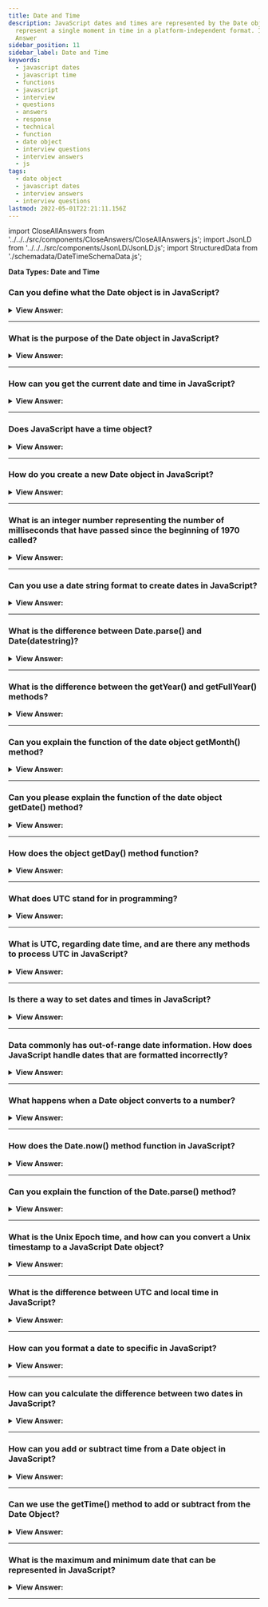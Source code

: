 ```yaml
---
title: Date and Time
description: JavaScript dates and times are represented by the Date object. Date objects
  represent a single moment in time in a platform-independent format. Interview
  Answer
sidebar_position: 11
sidebar_label: Date and Time
keywords:
  - javascript dates
  - javascript time
  - functions
  - javascript
  - interview
  - questions
  - answers
  - response
  - technical
  - function
  - date object
  - interview questions
  - interview answers
  - js
tags:
  - date object
  - javascript dates
  - interview answers
  - interview questions
lastmod: 2022-05-01T22:21:11.156Z
---
```


import CloseAllAnswers from '../../../src/components/CloseAnswers/CloseAllAnswers.js';
import JsonLD from '../../../src/components/JsonLD/JsonLD.js';
import StructuredData from './schemadata/DateTimeSchemaData.js';

<JsonLD data={StructuredData} />

<head>
  <title>Date and Time | JavaScript Frontend Phone Interview Answers</title>
</head>

**Data Types: Date and Time**

<CloseAllAnswers />

### Can you define what the Date object is in JavaScript?

<details>
  <summary><strong>View Answer:</strong></summary>
  <div>
  <div><strong>Interview Response:</strong> The Date object is a built-in object in JavaScript that represents a specific point in time and provides methods for working with dates and times.
</div><br />
  <div><strong>Technical Response:</strong> JavaScript Date objects represent a single moment in time in a platform-independent format. Date objects contain a Number that represents milliseconds since 1 January 1970 UTC. These date and time objects are not the same as the UNIX epoch (the number of seconds elapsed since midnight on January 1, 1970, UTC), the principal base value for computer-recorded date and time values. It's essential to keep in mind that while the time value at the heart of a Date object is UTC, the primary methods to fetch the date and time or its components all work in the local (i.e., host system) time zone and offset.
  </div>
  </div>
</details>

---

### What is the purpose of the Date object in JavaScript?

<details>
  <summary><strong>View Answer:</strong></summary>
  <div>
  <div><strong>Interview Response:</strong> The Date object is used to work with dates and times in JavaScript, allowing developers to create, manipulate, and format date and time values.</div><br />
  <div><strong className="codeExample">Code Example:</strong><br /><br />

  <div></div>

```js
let date = new Date();
console.log(date); // Logs the current date and time
```

  </div>
  </div>
</details>

---

### How can you get the current date and time in JavaScript?

<details>
  <summary><strong>View Answer:</strong></summary>
  <div>
  <div><strong>Interview Response:</strong> The current date and time can be obtained in JavaScript using the built-in Date object's constructor without any arguments.</div><br />
  <div><strong className="codeExample">Code Example:</strong><br /><br />

  <div></div>

```js
let date = new Date();
console.log(date); // Logs the current date and time
```

  </div>
  </div>
</details>

---

### Does JavaScript have a time object?

<details>
  <summary><strong>View Answer:</strong></summary>
  <div>
  <div><strong>Interview Response:</strong> JavaScript has a Date object, which includes both date and time functionality, but it does not have a separate "time object".<br /><br />
  </div>
  </div>
</details>

---

### How do you create a new Date object in JavaScript?

<details>
  <summary><strong>View Answer:</strong></summary>
  <div>
  <div><strong>Interview Response:</strong> A new Date object is created in JavaScript using the built-in Date constructor with optional arguments for the year, month, day, hour, minute, second, and millisecond.
  </div><br />
  <div><strong className="codeExample">Code Example:</strong><br /><br />

  <div></div>

```js
let currentDate = new Date();
console.log(currentDate); // Logs the current date and time
```

  </div>
  </div>
</details>

---

### What is an integer number representing the number of milliseconds that have passed since the beginning of 1970 called?

<details>
  <summary><strong>View Answer:</strong></summary>
  <div>
  <div><strong>Interview Response:</strong> he integer number representing the number of milliseconds since the beginning of 1970 is called Unix Time or Epoch Time.</div><br />
  <div><strong>Technical Response:</strong> An integer number representing the number of milliseconds since 1970 is called a timestamp. It is a lightweight numeric representation of a date. We can always create a date from a timestamp using the new Date(timestamp) and convert the existing Date object to a timestamp using the date.getTime() method. You should be aware that dates before 01.01.1970 have a negative timestamp.
  </div><br />
  <div><strong className="codeExample">Code Example:</strong><br /><br />

  <div></div>

```js
// 31 Dec 1969
let Dec31_1969 = new Date(-24 * 3600 * 1000);
alert(Dec31_1969);
```

  </div>
  </div>
</details>

---

### Can you use a date string format to create dates in JavaScript?

<details>
  <summary><strong>View Answer:</strong></summary>
  <div>
  <div><strong>Interview Response:</strong> Yes, if there is a single argument, and it is a string, it is parsed automatically. The algorithm is the same as Date.parse (returns a timestamp) used to parse date strings.
</div><br />
  <div><strong className="codeExample">Code Example:</strong><br /><br />

<strong>Syntax: </strong> new Date(“datestring”);<br /><br />

  <div></div>

```js
let date = new Date('2017-01-26');
alert(date);
// The time is not set, so it's assumed to be midnight GMT and
// is adjusted according to the timezone the code is run in
// So the result could be
// Thu Jan 26 2017 11:00:00 GMT+1100 (Australian Eastern Daylight Time)
// or
// Wed Jan 25 2017 16:00:00 GMT-0800 (Pacific Standard Time)
```

  </div>
  </div>
</details>

---

### What is the difference between Date.parse() and Date(datestring)?

<details>
  <summary><strong>View Answer:</strong></summary>
  <div>
  <div><strong>Interview Response:</strong> The main difference between Date.parse(), and Date(datestring) is Date.parse() returns milliseconds, and Date(datestring) does not. It returns the actual UTC date string requested.
</div><br />
  <div><strong className="codeExample">Code Example:</strong><br /><br />

  <div></div>

```js
let date = Date.parse('01-02-2021'); // get timestamp returns 1609574400000
let date2 = new Date(1609574400000); // using timestamp

console.log(date); // returns 1609574400000
console.log(date2); // returns 2021-01-02T08:00:00.000Z
```

  </div>
  </div>
</details>

---

### What is the difference between the getYear() and getFullYear() methods?

<details>
  <summary><strong>View Answer:</strong></summary>
  <div>
  <div><strong>Interview Response:</strong> The getYear() method returns the year minus 1900, while getFullYear() returns the four-digit year. The getYear() method is deprecated and should not be used.</div><br />
  <div><strong>Technical Response:</strong> The getFullYear() method returns the year of the specified date according to local time. The getYear() method is deprecated, and you should not use it but instead follow the current MDN recommendations (It does not work well with date years after 2000).
  </div><br />
  <div><strong className="codeExample">Code Example:</strong><br /><br />

  <div></div>

```js
let date = new Date();
let year = date.getFullYear();
console.log(year); // returns 2021
```

  </div>
  </div>
</details>

---

### Can you explain the function of the date object getMonth() method?

<details>
  <summary><strong>View Answer:</strong></summary>
  <div>
  <div><strong>Interview Response:</strong> The getMonth() method of the Date object in JavaScript returns the numeric month (0-11) of a date, where 0 equals January and 1 equals February, and so on.</div><br />
  <div><strong>Technical Response:</strong> The getMonth() method returns the month on the specified date according to local time as a zero-based value (zero indicates the year's first month). It returns an integer number, between 0 and 11, representing the month on the given date according to local time. 0 corresponds to January, 1 to February, and more.
  </div><br />
  <div><strong className="codeExample">Code Example:</strong><br /><br />

<strong>Syntax: </strong> dateObj.getMonth();<br /><br />

  <div></div>

```js
let Xmas95 = new Date('December 25, 1995 23:15:30');
let month = Xmas95.getMonth();

console.log(month); // 11
```

  </div>
  </div>
</details>

---

### Can you please explain the function of the date object getDate() method?

<details>
  <summary><strong>View Answer:</strong></summary>
  <div>
  <div><strong>Interview Response:</strong> The getDate() method returns the day of the month for the specified date according to local time. An integer number between 1 and 31 represents the day of the month for the given date.
</div><br />
  <div><strong className="codeExample">Code Example:</strong><br /><br />

<strong>Syntax: </strong> dateObj.getDate();<br /><br />

  <div></div>

```js
let Xmas95 = new Date('December 25, 1995 23:15:30');
let day = Xmas95.getDate();

console.log(day); // 25
```

  </div>
  </div>
</details>

---

### How does the object getDay() method function?

<details>
  <summary><strong>View Answer:</strong></summary>
  <div>
  <div><strong>Interview Response:</strong> The getDay() method of the Date object in JavaScript returns the numeric value of the day of the week (0-6) for a given Date object, where Sunday is 0 and Saturday is 6.</div><br />
  <div><strong>Technical Response:</strong> The getDay() method returns the day of the week for the specified date according to local time, where 0 represents Sunday. For the day of the month, see Date.prototype.getDate(). An integer number, between 0 and 6, corresponds to the week's day for the given date, according to local time: 0 for Sunday, 1 for Monday, 2 for Tuesday, and following days in order.
  </div><br />
  <div><strong className="codeExample">Code Example:</strong><br /><br />

<strong>Syntax: </strong> dateObj.getDay();<br /><br />

  <div></div>

```js
let Xmas95 = new Date('December 25, 1995 23:15:30');
let weekday = Xmas95.getDay();

console.log(weekday); // 1
```

  </div>
  </div>
</details>

---

### What does UTC stand for in programming?

<details>
  <summary><strong>View Answer:</strong></summary>
  <div>
  <div><strong>Interview Response:</strong> In programming, UTC stands for Coordinated Universal Time, which is a time standard that provides a consistent, global time reference and is used as a basis for local time zones.<br /><br />
  </div>
  </div>
</details>

---

### What is UTC, regarding date time, and are there any methods to process UTC in JavaScript?

<details>
  <summary><strong>View Answer:</strong></summary>
  <div>
  <div><strong>Interview Response:</strong> In the context of date and time, UTC stands for Coordinated Universal Time, and JavaScript provides several methods for working with UTC, including getUTCDate(), getUTCDay(), getUTCMonth(), and getUTCHours().</div><br />
  <div><strong>Technical Response:</strong> UTC is an acronym for Universal Time Coordinated, established in 1972. This time was called Greenwich Mean Time (GMT) but now referred to as Coordinated Universal Time or Universal Time Coordinated (UTC). In JavaScript, there are also their UTC-counterparts, that return day, month, year and so on for the time zone UTC+0: getUTCFullYear(), getUTCMonth(), getUTCDay(). Just insert the "UTC" right after "get". Besides the given methods, two special ones do not have a UTC-variant, including getTime and getTimezoneOffset.
  </div>
  </div>
</details>

---

### Is there a way to set dates and times in JavaScript?

<details>
  <summary><strong>View Answer:</strong></summary>
  <div>
  <div><strong>Interview Response:</strong> Yes, there are several methods, including setFullYear, setMonth, setDate, setHours, setMinutes, setSeconds, setMilliseconds, and setTime.</div><br />
  <div><strong>Technical Response:</strong> Yes, there are several methods, including setFullYear, setMonth, setDate, setHours, setMinutes, setSeconds, setMilliseconds, and setTime. setTime sets the completed date in milliseconds based on the JavaScript initialized date of 01/01/1970 UTC. Every one of them except setTime() has a UTC-variant for use.
  </div><br />
  <div><strong className="codeExample">Code Example:</strong><br /><br />

  <div></div>

```js
let today = new Date();

today.setHours(0);
alert(today); // still today, but the hour is changed to 0

today.setHours(0, 0, 0, 0);
alert(today); // still today, now 00:00:00 sharp.
```

  </div>
  </div>
</details>

---

### Data commonly has out-of-range date information. How does JavaScript handle dates that are formatted incorrectly?

<details>
  <summary><strong>View Answer:</strong></summary>
  <div>
  <div><strong>Interview Response:</strong> JavaScript handles out-of-range dates by adjusting them to be within the appropriate range of valid dates.
</div><br />
  <div><strong>Interview Response:</strong> The Date object includes an auto-correction feature that tackles incorrectly formed dates. We can enter values out of range, and it will auto-adjust. The Date object also keeps track of the number of days within a single date to provide accurate future or past date results.
</div><br />
  <div><strong className="codeExample">Code Example:</strong><br /><br />

  <div></div>

```js
let date = new Date(2013, 0, 32); // 32 Jan 2013 ?!?
alert(date); // ...is 1st Feb 2013!

// Another example
let date = new Date(2016, 1, 28);
date.setDate(date.getDate() + 2);

alert(date); // 1 Mar 2016
```

  </div>
  </div>
</details>

---

### What happens when a Date object converts to a number?

<details>
  <summary><strong>View Answer:</strong></summary>
  <div>
  <div><strong>Interview Response:</strong> When a Date object is converted to a timestamp, it returns the number of milliseconds since January 1, 1970, 00:00:00 UTC. This is called the Unix Epoch.
</div><br />
  <div><strong className="codeExample">Code Example:</strong><br /><br />

  <div></div>

```js
// Date to number conversion using the unary operator
let date = new Date();
alert(+date); // returns the number of milliseconds, same as date.getTime()

// Time Measurement: Speed Test
let start = new Date(); // start measuring time

// do the job
for (let i = 0; i < 100000; i++) {
  let doSomething = i * i * i;
}

let end = new Date(); // end measuring time

alert(`The loop took ${end - start} ms`);
```

:::note

The critical side effect: JavaScript can subtract date numbers; the result is their difference in milliseconds. That can be used for time measurements and equip an application with more powerful time-related features.

:::

  </div>
  </div>
</details>

---

### How does the Date.now() method function in JavaScript?

<details>
  <summary><strong>View Answer:</strong></summary>
  <div>
  <div><strong>Interview Response:</strong> The Date.now() method in JavaScript returns the current timestamp value in milliseconds since January 1, 1970 (UTC) without creating a new Date object.</div><br />
  <div><strong>Technical Response:</strong> We don't need the Date object if we just want to measure time. Date.now() is a special method that returns the current timestamp, and it has the same semantic value as new Date(). getTime() returns a Time object without creating an intermediary Date object. As a result, it is speedier and puts less strain on waste collection. It's primarily done for convenience or when we need the necessary performance, such as in JavaScript games or other specialized applications.
  </div><br />
  <div><strong className="codeExample">Code Example:</strong><br /><br />

<strong>Syntax: </strong> Date.now();<br /><br />

  <div></div>

```js
let start = Date.now(); // milliseconds count from 1 Jan 1970

// do the job
for (let i = 0; i < 100000; i++) {
  let doSomething = i * i * i;
}

let end = Date.now(); // done

alert(`The loop took ${end - start} ms`); // subtract numbers, not dates
```

  </div>
  </div>
</details>

---

### Can you explain the function of the Date.parse() method?

<details>
  <summary><strong>View Answer:</strong></summary>
  <div>
  <div><strong>Interview Response:</strong> The Date.parse() method in JavaScript parses a string representation of a date and returns its corresponding timestamp value.</div><br />
  <div><strong>Technical Response:</strong> Date.parse(str) parses a string in the specified format and returns the timestamp (number of milliseconds since January 1, 1970, UTC+0). If the format is invalid, NaN is returned. The string format should be (YYYY-MM-DDTHH:mm:ss.sssZ). The breakdown of the format is YYYY-MM-DD as the date year-month-day. The character "T" is used as the delimiter. HH:mm:ss.sss is the time relative to hours, minutes, seconds, and milliseconds. The optional 'Z' part denotes the time zone in the format +-hh:mm. A single letter Z would mean UTC+0.
  </div><br />
  <div><strong className="codeExample">Code Example:</strong><br /><br />

<strong>Syntax: </strong> Date.parse();<br /><br />

  <div></div>

```js
let ms = Date.parse('2012-01-26T13:51:50.417-07:00');

alert(ms); // 1327611110417  (timestamp)

// We can instantly create a new Date object from the timestamp

let date = new Date(Date.parse('2012-01-26T13:51:50.417-07:00'));

alert(date);
```

  </div>
  </div>
</details>

---

### What is the Unix Epoch time, and how can you convert a Unix timestamp to a JavaScript Date object?

<details>
  <summary><strong>View Answer:</strong></summary>
  <div>
  <div><strong>Interview Response:</strong> The Unix Epoch time is the number of seconds that have elapsed since January 1, 1970, 00:00:00 UTC. You can convert a Unix timestamp to a JavaScript Date object by multiplying the timestamp by 1000 and passing the result to the new Date() constructor.
<br /><br />
  </div>
  </div>
</details>

---

### What is the difference between UTC and local time in JavaScript?

<details>
  <summary><strong>View Answer:</strong></summary>
  <div>
  <div><strong>Interview Response:</strong> UTC is a standard time zone used globally, whereas local time is the time zone of the user's computer. UTC does not take into account daylight saving time, while local time does. In JavaScript, the methods for working with UTC and local time are different.
<br /><br />
  </div>
  </div>
</details>

---

### How can you format a date to specific in JavaScript?

<details>
  <summary><strong>View Answer:</strong></summary>
  <div>
  <div><strong>Interview Response:</strong> You can format a date in JavaScript using various methods of the Date object, such as toLocaleDateString() and toLocaleTimeString(). You can also use third-party libraries such as Moment.js for more advanced formatting options.<br /><br />
  </div>
  </div>
</details>

---

### How can you calculate the difference between two dates in JavaScript?

<details>
  <summary><strong>View Answer:</strong></summary>
  <div>
  <div><strong>Interview Response:</strong> You can calculate the difference between two dates in JavaScript by subtracting the two dates and converting the result into the desired units. (e.g., milliseconds, seconds, days).</div><br />
  <div><strong className="codeExample">Code Example:</strong><br /><br />

  <div></div>

```js
let date1 = new Date('2023-05-23');
let date2 = new Date('2023-05-30');

// Get the difference in milliseconds and convert it to days
let diffDays = Math.abs(date2 - date1) / (1000 * 60 * 60 * 24); 

console.log(diffDays); // Outputs 7
```

  </div>
  </div>
</details>

---

### How can you add or subtract time from a Date object in JavaScript?

<details>
  <summary><strong>View Answer:</strong></summary>
  <div>
  <div><strong>Interview Response:</strong> To add/subtract time, create a new Date object, then use setTime() method, adding/subtracting milliseconds to/from the original date's getTime() value.</div><br />
  <div><strong className="codeExample">Code Example:</strong><br /><br />

  <div></div>

```js
let date = new Date(); 
date.setTime(date.getTime() + (3*60*60*1000)); // adds 3 hours

let date = new Date(); 
date.setTime(date.getTime() - (30*60*1000)); // subtracts 30 minutes
```

  </div>
  </div>
</details>

---

### Can we use the getTime() method to add or subtract from the Date Object?

<details>
  <summary><strong>View Answer:</strong></summary>
  <div>
  <div><strong>Interview Response:</strong> Yes, `getTime()` returns milliseconds since Unix Epoch, which you can add to or subtract from, then use `setTime()` to modify the Date object.</div><br />
  <div><strong className="codeExample">Code Example:</strong><br /><br />

  <div></div>

```js
let date = new Date(); 
date.setTime(date.getTime() + (3*60*60*1000)); // adds 3 hours
```

  </div>
  </div>
</details>

---

### What is the maximum and minimum date that can be represented in JavaScript?

<details>
  <summary><strong>View Answer:</strong></summary>
  <div>
  <div><strong>Interview Response:</strong> The maximum date that can be represented in JavaScript is approximately 285,616 years in the future (8640000000000000 milliseconds after January 1, 1970). The minimum date is approximately 271,821 years BCE (8640000000000000 milliseconds before January 1, 1970).<br /><br /> In days, JavaScript can represent dates from -100,000,000 days to 100,000,000 days relative to January 1, 1970 UTC, about 273,790 BCE to 273,790 CE.<br /><br />
  </div>
  </div>
</details>

---
